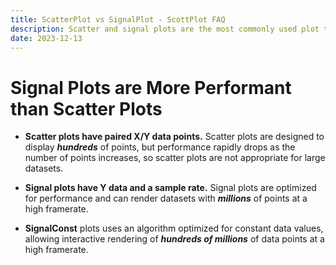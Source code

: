 ```yaml
---
title: ScatterPlot vs SignalPlot - ScottPlot FAQ
description: Scatter and signal plots are the most commonly used plot types, so ensure you understand the pros and cons of each
date: 2023-12-13
---
```


# Signal Plots are More Performant than Scatter Plots

* **Scatter plots have paired X/Y data points.** Scatter plots are designed to display ***hundreds*** of points, but performance rapidly drops as the number of points increases, so scatter plots are not appropriate for large datasets.

* **Signal plots have Y data and a sample rate.** Signal plots are optimized for performance and can render datasets with ***millions*** of points at a high framerate.

* **SignalConst** plots uses an algorithm optimized for constant data values, allowing interactive rendering of ***hundreds of millions*** of data points at a high framerate.
